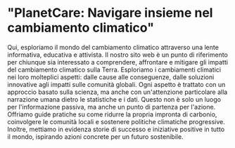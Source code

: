# "PlanetCare: Navigare insieme nel cambiamento climatico"
Qui, esploriamo il mondo del cambiamento climatico attraverso una lente informativa, educativa e attivista. Il nostro sito web è un punto di riferimento per chiunque sia interessato a comprendere, affrontare e mitigare gli impatti del cambiamento climatico sulla Terra. Esploriamo i cambiamenti climatici nei loro molteplici aspetti: dalle cause alle conseguenze, dalle soluzioni innovative agli impatti sulle comunità globali. Ogni aspetto è trattato con un approccio basato sulla scienza, ma anche con un'attenzione particolare alla narrazione umana dietro le statistiche e i dati. Questo non è solo un luogo per l'informazione passiva, ma anche un punto di partenza per l'azione. Offriamo guide pratiche su come ridurre la propria impronta di carbonio, coinvolgere le comunità locali e sostenere politiche climatiche progressive. Inoltre, mettiamo in evidenza storie di successo e iniziative positive in tutto il mondo, ispirando azioni concrete per un futuro sostenibile.

